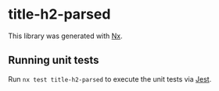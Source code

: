 # title-h2-parsed

This library was generated with [Nx](https://nx.dev).

## Running unit tests

Run `nx test title-h2-parsed` to execute the unit tests via [Jest](https://jestjs.io).
